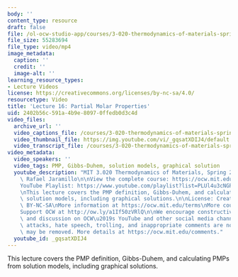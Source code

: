 ```yaml
---
body: ''
content_type: resource
draft: false
file: /ol-ocw-studio-app/courses/3-020-thermodynamics-of-materials-spring-2021/mit3_020s21_lecture_16_1080p_360p_16_9.mp4
file_size: 55283694
file_type: video/mp4
image_metadata:
  caption: ''
  credit: ''
  image-alt: ''
learning_resource_types:
- Lecture Videos
license: https://creativecommons.org/licenses/by-nc-sa/4.0/
resourcetype: Video
title: 'Lecture 16: Partial Molar Properties'
uid: 2402b56c-591a-4b9e-8097-0ffedb0d3c4d
video_files:
  archive_url: ''
  video_captions_file: /courses/3-020-thermodynamics-of-materials-spring-2021/1SOLrSAwcAipPmjrhLJj9-VNxXRZ1yg8M_transcript.webvtt
  video_thumbnail_file: https://img.youtube.com/vi/_gqsatXDIJ4/default.jpg
  video_transcript_file: /courses/3-020-thermodynamics-of-materials-spring-2021/1SOLrSAwcAipPmjrhLJj9-VNxXRZ1yg8M_transcript.pdf
video_metadata:
  video_speakers: ''
  video_tags: PMP, Gibbs-Duhem, solution models, graphical solution
  youtube_description: "MIT 3.020 Thermodynamics of Materials, Spring 2021\nInstructor:\
    \ Rafael Jaramillo\n\nView the complete course: https://ocw.mit.edu/courses/3-020-thermodynamics-of-materials-spring-2021/\n\
    YouTube Playlist: https://www.youtube.com/playlist?list=PLUl4u3cNGP61g-yRbJz4ghFPJLiok1HxX\n\
    \nThis lecture covers the PMP definition, Gibbs-Duhem, and calculating PMPs from\
    \ solution models, including graphical solutions.\n\nLicense: Creative Commons\
    \ BY-NC-SA\nMore information at https://ocw.mit.edu/terms\nMore courses at https://ocw.mit.edu\n\
    Support OCW at http://ow.ly/a1If50zVRlQ\n\nWe encourage constructive comments\
    \ and discussion on OCW\u2019s YouTube and other social media channels. Personal\
    \ attacks, hate speech, trolling, and inappropriate comments are not allowed and\
    \ may be removed. More details at https://ocw.mit.edu/comments."
  youtube_id: _gqsatXDIJ4
---
```

This lecture covers the PMP definition, Gibbs-Duhem, and calculating PMPs from solution models, including graphical solutions.